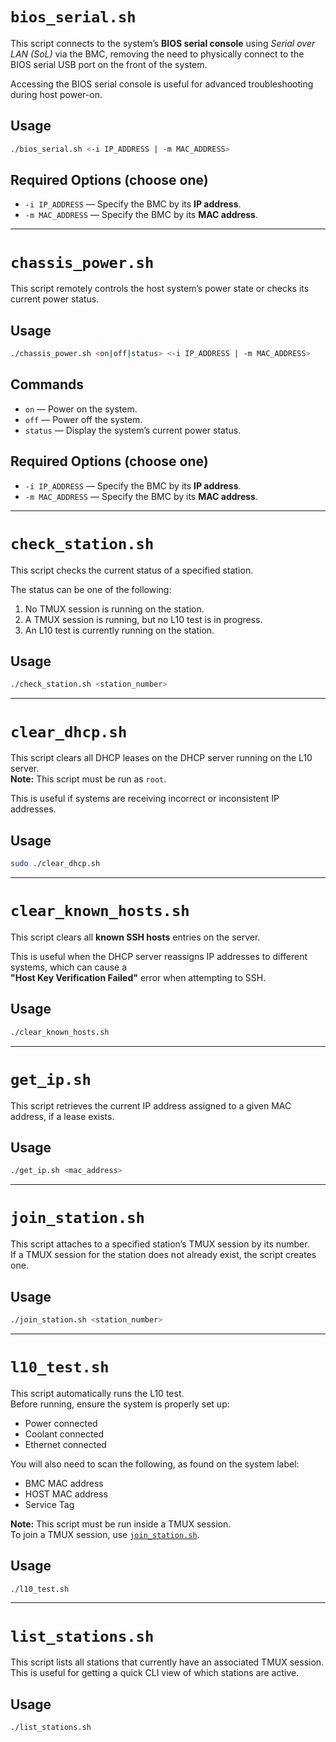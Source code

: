 
# `bios_serial.sh`

This script connects to the system’s **BIOS serial console** using *Serial over LAN (SoL)* via the BMC, removing the need to physically connect to the BIOS serial USB port on the front of the system.  

Accessing the BIOS serial console is useful for advanced troubleshooting during host power-on.

## Usage

```bash
./bios_serial.sh <-i IP_ADDRESS | -m MAC_ADDRESS>
```

## Required Options (choose one)

- `-i IP_ADDRESS` — Specify the BMC by its **IP address**.
- `-m MAC_ADDRESS` — Specify the BMC by its **MAC address**.

---

# `chassis_power.sh`

This script remotely controls the host system’s power state or checks its current power status.

## Usage

```bash
./chassis_power.sh <on|off|status> <-i IP_ADDRESS | -m MAC_ADDRESS>
```

## Commands
- `on` — Power on the system.
- `off` — Power off the system.
- `status` — Display the system’s current power status.
  
## Required Options (choose one)

- `-i IP_ADDRESS` — Specify the BMC by its **IP address**.
- `-m MAC_ADDRESS` — Specify the BMC by its **MAC address**.

---

# `check_station.sh`

This script checks the current status of a specified station.

The status can be one of the following:
1. No TMUX session is running on the station.
2. A TMUX session is running, but no L10 test is in progress.
3. An L10 test is currently running on the station.

## Usage

```bash
./check_station.sh <station_number>
```

---

# `clear_dhcp.sh`

This script clears all DHCP leases on the DHCP server running on the L10 server.  
**Note:** This script must be run as `root`.

This is useful if systems are receiving incorrect or inconsistent IP addresses.

## Usage

```bash
sudo ./clear_dhcp.sh
```

---

# `clear_known_hosts.sh`

This script clears all **known SSH hosts** entries on the server.

This is useful when the DHCP server reassigns IP addresses to different systems, which can cause a  
**"Host Key Verification Failed"** error when attempting to SSH.

## Usage

```bash
./clear_known_hosts.sh
```

---

# `get_ip.sh`

This script retrieves the current IP address assigned to a given MAC address, if a lease exists.

## Usage

```bash
./get_ip.sh <mac_address>
```

---

# `join_station.sh`

This script attaches to a specified station’s TMUX session by its number.  
If a TMUX session for the station does not already exist, the script creates one.

## Usage

```bash
./join_station.sh <station_number>
```

---

# `l10_test.sh`

This script automatically runs the L10 test.  
Before running, ensure the system is properly set up:
- Power connected
- Coolant connected
- Ethernet connected

You will also need to scan the following, as found on the system label:
- BMC MAC address
- HOST MAC address
- Service Tag

**Note:** This script must be run inside a TMUX session.  
To join a TMUX session, use [`join_station.sh`](#join_stationsh).

## Usage

```bash
./l10_test.sh
```

---

# `list_stations.sh`

This script lists all stations that currently have an associated TMUX session.  
This is useful for getting a quick CLI view of which stations are active.

## Usage

```bash
./list_stations.sh
```


